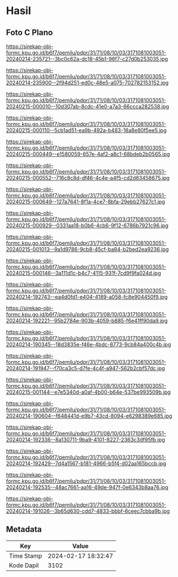 # Hasil

## Foto C Plano

https://sirekap-obj-formc.kpu.go.id/b6f7/pemilu/pdpr/31/71/08/10/03/3171081003051-20240214-235721--3bc0c62a-dc18-45b1-96f7-c27d0b253035.jpg

https://sirekap-obj-formc.kpu.go.id/b6f7/pemilu/pdpr/31/71/08/10/03/3171081003051-20240214-235900--2f94d251-ed0c-48e5-a075-702782153152.jpg

https://sirekap-obj-formc.kpu.go.id/b6f7/pemilu/pdpr/31/71/08/10/03/3171081003051-20240215-000010--10d307ab-8cdc-41e0-a7a3-66ccca282538.jpg

https://sirekap-obj-formc.kpu.go.id/b6f7/pemilu/pdpr/31/71/08/10/03/3171081003051-20240215-000110--5cb1ad51-ea9b-492a-b483-18a8e80f5ee5.jpg

https://sirekap-obj-formc.kpu.go.id/b6f7/pemilu/pdpr/31/71/08/10/03/3171081003051-20240215-000449--e1580059-657e-4af2-a8c1-68bdeb2b0565.jpg

https://sirekap-obj-formc.kpu.go.id/b6f7/pemilu/pdpr/31/71/08/10/03/3171081003051-20240215-000552--716c8c8d-df46-4c4e-a4f5-cd2d63458675.jpg

https://sirekap-obj-formc.kpu.go.id/b6f7/pemilu/pdpr/31/71/08/10/03/3171081003051-20240215-000649--127a7641-8f1a-4ce7-8bfa-29ebb27627c1.jpg

https://sirekap-obj-formc.kpu.go.id/b6f7/pemilu/pdpr/31/71/08/10/03/3171081003051-20240215-000929--0331aa18-b0b6-4cb6-9f12-6786b7921c96.jpg

https://sirekap-obj-formc.kpu.go.id/b6f7/pemilu/pdpr/31/71/08/10/03/3171081003051-20240215-001013--9a1d9786-9cb8-45cf-ba84-b2bed2ea9236.jpg

https://sirekap-obj-formc.kpu.go.id/b6f7/pemilu/pdpr/31/71/08/10/03/3171081003051-20240215-000146--3a111d1c-b4c7-4115-931f-7cd9f9fa024d.jpg

https://sirekap-obj-formc.kpu.go.id/b6f7/pemilu/pdpr/31/71/08/10/03/3171081003051-20240214-192743--ea4d0fd1-e404-4189-a058-fc8e904450f9.jpg

https://sirekap-obj-formc.kpu.go.id/b6f7/pemilu/pdpr/31/71/08/10/03/3171081003051-20240214-192221--95b2784e-903b-4059-b885-f6e41ff90da9.jpg

https://sirekap-obj-formc.kpu.go.id/b6f7/pemilu/pdpr/31/71/08/10/03/3171081003051-20240214-190345--18d3835e-f46e-4bdc-8773-9cb84a400c4b.jpg

https://sirekap-obj-formc.kpu.go.id/b6f7/pemilu/pdpr/31/71/08/10/03/3171081003051-20240214-191947--f70ca3c5-d7fe-4c4f-a947-562b2cbf57dc.jpg

https://sirekap-obj-formc.kpu.go.id/b6f7/pemilu/pdpr/31/71/08/10/03/3171081003051-20240215-001144--e7e5340d-a0af-4b00-b64e-537be993509b.jpg

https://sirekap-obj-formc.kpu.go.id/b6f7/pemilu/pdpr/31/71/08/10/03/3171081003051-20240214-190604--f648441d-e9b7-43cd-8094-e6298389e685.jpg

https://sirekap-obj-formc.kpu.go.id/b6f7/pemilu/pdpr/31/71/08/10/03/3171081003051-20240214-192336--8a130711-9ba9-4101-8227-2363c3df95fb.jpg

https://sirekap-obj-formc.kpu.go.id/b6f7/pemilu/pdpr/31/71/08/10/03/3171081003051-20240214-192429--7d4a1567-b181-4966-b5f4-d02aa165bccb.jpg

https://sirekap-obj-formc.kpu.go.id/b6f7/pemilu/pdpr/31/71/08/10/03/3171081003051-20240214-192535--48ac7661-aa16-49de-947f-0e6343b8aa76.jpg

https://sirekap-obj-formc.kpu.go.id/b6f7/pemilu/pdpr/31/71/08/10/03/3171081003051-20240214-191026--3b65d630-cdd7-4833-bbbf-6ceec7cbba9b.jpg


## Metadata

| Key        | Value               |
| ---------- | ------------------- |
| Time Stamp | 2024-02-17 18:32:47 |
| Kode Dapil | 3102                |



